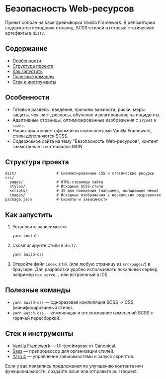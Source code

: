 # Безопасность Web-ресурсов

Проект собран на базе фреймворка Vanilla Framework. В репозитории содержатся исходники страниц, SCSS-стилей и готовые статические артефакты в `dist/`.

## Содержание
- [Особенности](#особенности)
- [Структура проекта](#структура-проекта)
- [Как запустить](#как-запустить)
- [Полезные команды](#полезные-команды)
- [Стек и инструменты](#стек-и-инструменты)

## Особенности
- Готовые разделы: введение, причины важности, риски, меры защиты, чек-лист, ресурсы, обучение и реагирование на инциденты.
- Адаптивные страницы, оптимизированные изображения c `srcset` и `sizes`.
- Навигация и макет оформлены компонентами Vanilla Framework, стили дополняются SCSS.
- Содержимое сайта на тему "Безопасность Web-ресурсов", контент заимствован с материалов MDN.

## Структура проекта
```
dist/                  # Скомпилированные CSS и статические ресурсы
src/
  pages/               # HTML-страницы сайта
  styles/              # Исходные SCSS-стили
  scripts/             # JS для поведения (например, выпадающее меню)
  images/              # Исходные изображения в нескольких разрешениях
package.json           # Скрипты и зависимости
```

## Как запустить
1. Установите зависимости:
   ```bash
   yarn install
   ```
2. Скомпилируйте стили в `dist/`:
   ```bash
   yarn build-css
   ```
3. Откройте файл `index.html` (или любую страницу из `src/pages/`) в браузере. Для разработки удобно использовать локальный сервер, например `npx serve .` или встроенный в IDE.

## Полезные команды
- `yarn build-css` — одноразовая компиляция SCSS → CSS (минифицированный стиль).
- `yarn watch-css` — компиляция и отслеживание изменений SCSS с горячей пересборкой.

## Стек и инструменты
- [Vanilla Framework](https://vanillaframework.io/) — UI-фреймворк от Canonical.
- [Sass](https://sass-lang.com/) — препроцессор для организации стилей.
- [Yarn 4](https://yarnpkg.com/) — управление зависимостями и запуск скриптов.

Если у вас появились предложения по улучшению контента или функциональности, создайте issue или отправьте pull request.
